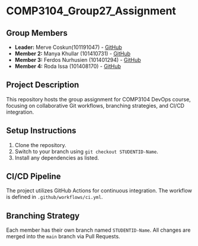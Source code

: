 # COMP3104_Group27_Assignment
## Group Members
- **Leader:** Merve Coskun(101191047) - [GitHub](https://github.com/ardacmerve)
- **Member 2:** Manya Khullar (101410731) - [GitHub](https://github.com/ManyaKhullar)
- **Member 3:** Ferdos Nurhusien (101401294) - [GitHub](https://github.com/Feduyaz)
- **Member 4:** Roda Issa (101408170) - [GitHub](https://github.com/Roda152)
## Project Description
This repository hosts the group assignment for COMP3104 DevOps course, focusing on 
collaborative Git workflows, branching strategies, and CI/CD integration.
## Setup Instructions
1. Clone the repository.
2. Switch to your branch using `git checkout STUDENTID-Name`.
3. Install any dependencies as listed.
## CI/CD Pipeline
The project utilizes GitHub Actions for continuous integration. The workflow is defined 
in `.github/workflows/ci.yml`.
## Branching Strategy
Each member has their own branch named `STUDENTID-Name`. All changes are 
merged into the `main` branch via Pull Requests.

